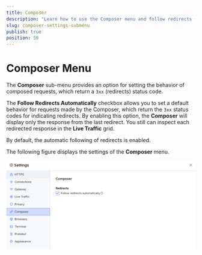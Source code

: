 ```yaml
---
title: Composer
description: "Learn how to use the Composer menu and follow redirects (responses with status 3xx) in the Fiddler Everywhere web-debugging HTTP-proxy client."
slug: composer-settings-submenu
publish: true
position: 50
---
```


# Composer Menu

The **Composer** sub-menu provides an option for setting the behavior of composed requests, which return a `3xx` (redirects) status code.

The **Follow Redirects Automatically** checkbox allows you to set a default behavior for requests made by the Composer, which return the `3xx` status codes for indicating redirects. By enabling this option, the **Composer** will display only the response from the last redirect. You still can inspect each redirected response in the **Live Traffic** grid.

By default, the automatic following of redirects is enabled.

The following figure displays the settings of the **Composer** menu.

![Composer settings](./images/settings-composer.png)
